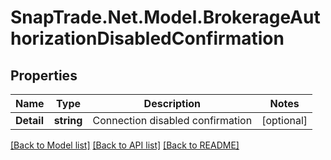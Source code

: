 # SnapTrade.Net.Model.BrokerageAuthorizationDisabledConfirmation

## Properties

Name | Type | Description | Notes
------------ | ------------- | ------------- | -------------
**Detail** | **string** | Connection disabled confirmation | [optional] 

[[Back to Model list]](../README.md#documentation-for-models) [[Back to API list]](../README.md#documentation-for-api-endpoints) [[Back to README]](../README.md)

